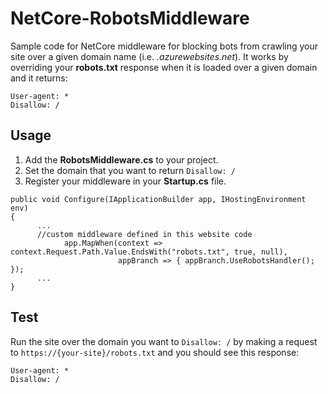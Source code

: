 # NetCore-RobotsMiddleware
Sample code for NetCore middleware for blocking bots from crawling your site over a given domain name (i.e. *.azurewebsites.net*). It works by overriding your **robots.txt** response when it is loaded over a given domain and it returns:
```
User-agent: *
Disallow: /
```

## Usage
1. Add the **RobotsMiddleware.cs** to your project. 
2. Set the domain that you want to return `Disallow: /`
3. Register your middleware in your **Startup.cs** file.
```
public void Configure(IApplicationBuilder app, IHostingEnvironment env)
{
      ...
      //custom middleware defined in this website code
			app.MapWhen(context => context.Request.Path.Value.EndsWith("robots.txt", true, null),
						appBranch => { appBranch.UseRobotsHandler(); });
      ...
}
```

## Test
Run the site over the domain you want to `Disallow: /` by making a request to `https://{your-site}/robots.txt` and you should see this response:
```
User-agent: *
Disallow: /
```
